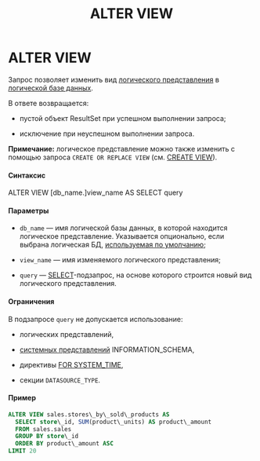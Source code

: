 ﻿---
layout: default
title: ALTER VIEW
nav_order: 1
parent: Запросы SQLplus
grand_parent: Справочная информация
has_children: false
has_toc: false
---

ALTER VIEW
==========

Запрос позволяет изменить вид [логического представления](361070885.html) в [логической базе данных](354945300.html).

В ответе возвращается:

*   пустой объект ResultSet при успешном выполнении запроса;
    
*   исключение при неуспешном выполнении запроса.
    

**Примечание:** логическое представление можно также изменить с помощью запроса `CREATE OR REPLACE VIEW` (см. [CREATE VIEW](CREATE-VIEW_544965567.html)).

#### Синтаксис

ALTER VIEW \[db\_name.\]view\_name AS SELECT query

#### Параметры

*   `db_name` — имя логической базы данных, в которой находится логическое представление. Указывается опционально, если выбрана логическая БД, [используемая по умолчанию](401279070.html);
    
*   `view_name` — имя изменяемого логического представления;
    
*   `query` — [SELECT](SELECT_509509945.html)\-подзапрос, на основе которого строится новый вид логического представления.
    

#### Ограничения

В подзапросе `query` не допускается использование:

*   логических представлений,
    
*   [системных представлений](544899575.html) INFORMATION\_SCHEMA,
    
*   директивы [FOR SYSTEM\_TIME](https://arenadata.atlassian.net/wiki/spaces/DTM/pages/509509945/SELECT#select_for_system_time),
    
*   секции `DATASOURCE_TYPE`.
    

#### Пример
```SQL
ALTER VIEW sales.stores\_by\_sold\_products AS
  SELECT store\_id, SUM(product\_units) AS product\_amount
  FROM sales.sales
  GROUP BY store\_id
  ORDER BY product\_amount ASC
LIMIT 20
```
